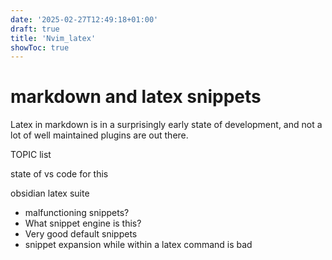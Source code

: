 ```yaml
---
date: '2025-02-27T12:49:18+01:00'
draft: true
title: 'Nvim_latex'
showToc: true
---
```


# markdown and latex snippets

Latex in markdown is in a surprisingly early state of development, and not a lot
of well maintained plugins are out there. 


TOPIC list

state of vs code for this

obsidian latex suite
- malfunctioning snippets?
- What snippet engine is this?
- Very good default snippets
- snippet expansion while within a latex command is bad


